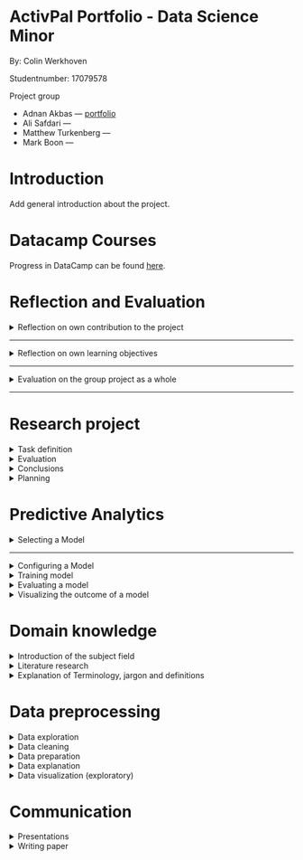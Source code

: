 # ActivPal Portfolio - Data Science Minor 
By: Colin Werkhoven 

Studentnumber: 17079578

Project group
- Adnan Akbas — [portfolio](https://github.com/klict/activepal-portfolio)
- Ali Safdari — 
- Matthew Turkenberg — 
- Mark Boon — 

# Introduction

Add general introduction about the project.

# Datacamp Courses
Progress in DataCamp can be found [here](Images/datacamp-progress-colin-werkhoven.PNG).

# Reflection and Evaluation

<details><summary>Reflection on own contribution to the project</summary>

##### Situation

##### Task

##### Actions

##### Result

##### Reflection

</details>

---

<details><summary>Reflection on own learning objectives</summary>

##### Situation

This Applied Data Science minor was a very new subject, so my overall knowledge of the subject was minimum. I had some experience with Python programming, but very little. This would mean a lot of new excited things to be learnt!

##### Task

My main focus was aimed on the technical part of the project. This would mean, data preparation, data pre-processing and configuring models. There were times I had to do literature research, but minimum. 

##### Actions

Once we received the data I wanted to immediately start with exploring the data, but literature study had to be done first. After this part was over I did a lot of data exploration and pre-processing for the models. 

After a few weeks of working with the data I thought that I was missing out on the creation of a model. I decided to switch my focus on researching different models and how to pre-process, configure, train and evaluate a model. 

##### Result

Following the Datacamp courses and applying this knowledge in practice improved my Python programming skills a lot! I learned about different Library's which I will use for further projects. 

I've learned a lot about Machine Learning models. I was always fascinated about this technique and never knew how a computer could learn. After this minor I have a very good understanding about the creation of a Machine Learning model. Mainly about Regression models, since this is what I've been working on most of the time during this project.

##### Reflection

The first few weeks of this project was mainly focused on literature research. This was in my opinion the least pleasant part, but if I look back, one of the most important parts to make good progress. I should've focused a bit more on this in the beginning of the project. This would speed up the understanding of the problem domain and Machine Learning models. 

During this minor I learned a lot. The most exciting part is being able to create, configure and understand different Machine Learning models. Besides this, I learned to work with raw data and turn this to useful information. I am able to evaluate and visualize my results. 

If I look back at what I learnt throughout this minor I am happy with my choices. The only thing I wanted to learn more about is different Machine Learning models that were not used in our project and the implication of Neural Networks.   

</details>

---

<details><summary>Evaluation on the group project as a whole</summary>

##### Situation

##### Task

##### Actions

##### Result

##### Reflection

</details>

---

# Research project

<details><summary>Task definition </summary>

This project is a collaboration between The Hague University of Applied Sciences (THUAS) and Centraal Bureau voor de Statistiek (CBS). 

<details><summary>Introduction</summary>

Statistic Netherlands wants to know if it's possible to measure if respondents meet the proposed 150 minutes of moderate intense physical activities within a week. The current method of collecting information from respondents is asking questions with different surveys. This comes with issues, one of them is that respondents don't always know the exact answers and this results in inaccurate results. Therefore, CBS decided to invite 40 random respondents to participate in this experiment. Every respondent received an activPAL device and had it mounted on their upper thigh. This activPAL device measured different types of data which has to be used to answer the following research questions. 

</details>

<details><summary>Research Questions</summary>

*These research questions were created by my colleagues, so I am not taking any credits for them.*

This research contains *3* different research questions. All with different sub-questions. The first 2 questions are necessary to answer before answering the final question.

### Question 1

How can Machine Learning be used to predict the intensity of activities performed in a lab situation by a person, who is being monitored with Vyntus One device and wearing an activPAL accelerometer? 

##### Sub Questions
- What measurement does activPAL use for intensity and why?  
- Is it possible to extract this intensity measurement values from just Vyntus One data, if so, how?  

### Question 2

How can Machine Learning be used to predict the intensity of activities performed by a person wearing only the activPAL accelerometer, based on the data gathered from the Vyntus One device and the ActivPal accelerometer in the lab situation? 

##### Sub Question
- What machine learning model can best be used to measure the intensity for each activity?  

### Question 3

How can Machine Learning be used to determine whether people did their 150 minutes of moderate activity in the activPAL accelerometer data of an entire week? 

##### Sub Question
- How can Machine Learning be used to recognize the activities, performed in the lab situation, in the activPAL accelerometer data?  

</details>

---

</details>

<details><summary>Evaluation</summary>

During this project it was not possible to execute all experiments. Different causes were, not enough knowledge, time or data. This chapter contains different subjects for future research. 

---

<details><summary>Too Little Data</summary>

To make predictions for the MET regression models it is necessary to have enough data so the model could generalize. This was not the case. From the 40 respondents, only 25 were useful for our experiments. The results of this was that our MET predictions models were *overfitting*, which resulted in inaccurate results for the calculation of the 150 minutes moderate intense physical activity.  

##### Recommendation

For future research on this topic I recommend more respondents with different characteristics. One of the main reasons why we were not able to answer the main research question with more certainty was because of too little respondent data for our experiments. 

</details>

---

<details><summary>Removing Low Variance Features</summary>

While creating the features for the MET prediction models we picked the most logical features from the `respondenten.csv` file (this file contains different characteristics of all participating respondents) that was provided by CBS, but the most logical is not always the most optimal.

##### Recommendation

My recommendation for the MET models is to remove low variance Features. The cause of the overfitting MET models could be having low variance features. The models could improve (or worsen) once the low variance features are removed from the models.  

</details>

---

<details><summary>A More In Depth Hyperparameter Tuning Approach</summary>

During the implementation of both regression models I briefly researched the implementation and use of Hyperparameters. I applied a set of parameters from different websites, but going deeper and finding my own set of parameters would probably improve the models. 

##### Recommendation 

More in depth research on parameters that are not predefined from different websites. 


</details>

---

</details>

<details><summary>Conclusions</summary>

In this conclusion chapter I will go over the results and conclude my perspective on the final results. 

<details><summary>MET Prediction Models</summary>

My conclusion after analyzing the MET regression models ([results can be found here](Predictive%20Analysis/evaluating_a_model.md)) is that all Random Forest and XGBoost models seem to overfit. The models gave decent results before applying the test data set, but once the test data set was applied to results worsened. Generalizing during the training of the model was not done accurately due to not having enough respondents in the data set. 

To get back to answering the research question. It *is* possible to predict the intensity, but the predictions are not very reliable since the models are not giving accurate predictions.   

</details>

---

<details><summary>Activity Recognition Models</summary>

*Note: this model has been done by my colleague Adnan Akbas*

*Graphs created by Adnan Akbas were used in this section*

After analysing the results from the Activity Recognition model from Adnan, we can conclude that after applying K-fold Cross Validation most of the activities are predictable with high accuracy, recall and precision.

*Data from Activity Recognition model from Adnan Akbas*

| |K-fold Cross Validation Score|
|------------|---------|
|Accuracy|0.82 (+/- 0.04)|
|Recall|0.84 (+/- 0.04)|
|Precision|0.82 (+/- 0.04)|

Looking at the Confusion Matrix, not all the activities were predictable with high accuracy. The `Cycling Light` and `Cycling Heavy` activity results were a bit worse compared to the other results. Since the movement of cycling is always the same, no matter if it's light or heavy, it is hard for the model to make accurate predictions for these activities. 

*Confusion Matrix from Adnan Akbas*

![](Images/Research%20Project/activity-recognition-confusion-matrix.PNG)


</details>

---

<details><summary>Calculating If Respondents Did Their 150 Minutes of Moderate Intense Activities</summary>

This section concludes the results of the Main Research Question:

*How can Machine Learning be used to determine whether people did their 150 minutes of moderate activity in the activPAL accelerometer data of an entire week?*

The previous conclusions were needed to answer the Main Research Question. With combining the results of the MET prediction models and Activity Recognition models it is possible to calculate if a respondent has done their 150 minutes of moderate intense activities within a week.

Since the results of the MET prediction models are not very reliable, the 150 minutes calculation is also not very reliable. Concluding that the 150 minutes are possible to calculate with the use of Machine Learning, but the trustworthiness is not very high. The Main Research Question could not be answered accurately.   


</details>

---

</details>

<details><summary>Planning</summary>

In this planning chapter I will discuss how we made use of the Scrum Methodology, how our first plannings came to realization and our overall used techniques. 

*Note: the following sections were written by me and are taken from the Research Plan ([find entire research plan here](../Images/Research%20Project/Research%20plan%20-%20Final.pdf))* 

---

<details><summary>Procedure</summary>

For the activPAL project management we have been using the Agile (scrum) method. To follow the scrum method, there will be daily stand-ups. Within our project the daily stand-up time is 9:30 and since day 1, we have been following this method every day. Within the daily stand-up we discuss the progress of the prior day and the plans for today.  

</details>

---

<details><summary>Solving issues </summary>

Besides this, we discuss the issues that you’ve might encountered during your previous working day. If you are stuck or not sure what you should be doing next, we make sure to clear that up and make new working pairs. Usually when this happens there will be Teams calls after the stand-up to discuss or solve this problem with each other. This way the stand-ups won’t take longer than they should be.  

</details>

---

<details><summary>Sprint planning </summary>

Before holding our retrospective, we make sure to create a planning for the next sprint. During every sprint planning we, as a team, look at the current sprint on Jira. We discuss if we managed to complete the set sprint goal, if all the tasks are done, and what still must be done with the leftover tasks to complete them. The leftover tasks will be added to the new sprint. 

Once the current sprint has been completed, we start the new sprint by specifying a goal for the new sprint. We usually look at the roadmap and what we have done the previous sprint to create a new goal. After agreeing as a team with the set goal, we have healthy discussions where everyone gets the chance to add new tickets to our backlog that will help achieve this goal.  

</details>

---

<details><summary>Creation of the first sprint backlog </summary>

The creation of our first sprint backlog was a bit hectic. The project was new for all of us and nobody knew where to start or what the exact planning was going to be. We still managed to create a backlog for the first sprint which was mainly focussed on research.  

Annemieke from CBS provided us with lots of useful papers to research. A task during the first sprint was filtering out useful papers, this way we did not waste time by rereading unusable papers. As a team we all picked different subjects which we thought would be beneficial for our project and created 1 ticket with small subtasks in it. Besides the different papers we also received different CSV files which contained the data we had to work with during the project. We created a ticket to research these CSV files and document as much as possible.  

</details>

---

<details><summary>Retrospectives</summary>

After finishing a 2-week sprint we hold a retrospective to reflect and evaluate the process we’ve made over the past weeks. In these retrospectives we discuss what went well, what didn’t go well, what each team member longed for and the actions we’re going to take for the next sprint. During the retrospective we look back at the actions we wrote down from the previous sprint and see if we have worked on these actions. These retrospectives are a good tool to let every member on the team freely speak on how to feel about certain aspects over the last 2 weeks.  

</details>

---

<details><summary>Project roles </summary>

At the start of the project, we agreed on switching roles every sprint. This would mean a new scrum master, communicator and note taker every sprint. This did not go as planned, we decided to keep the same scrum master for the entire project to make sure the project went smoothly. The communicator role was switched halfway through the project and note taker role was done by the whole team. Every member wrote down what was important for them and after every important meeting we discussed the previous meeting to make sure everyone is on the same level.  

##### *Extra addition*

My role during the first 10 weeks of the project was the communicator. All communication between teachers and project owners was usually done by me. After these 10 weeks I took over the note taker role and wrote down all the information what could be useful for our project.

</details>

---

<details><summary>Planning tool </summary>

The infrastructure/tool we have been using for this is Jira. Jira is a plan, track and manage software that is mostly used for software development. Within the activPAL project Jira is not only used for software development but also for the research development from week 1.  

</details>

---

<details><summary>Research questions </summary>

The main research questions have been divided into smaller tasks called research sub tasks. Every sub research question has a few tasks that help to answer the question and guide us to the right approach to give an answer. By combining Jira with our sub questions, we can put all the sub questions into the Jira Road Map. This gives the whole group a good overview of the questions that still need to be answered and the tasks needed to answer the sub questions.

</details>

---

</details>

# Predictive Analytics

<details><summary>Selecting a Model</summary>

### Introduction
To answer one of the research questions within our project we had to create a model to predict the Metabolic Equivalent of Task (MET) value of given activities. These activities differentiate between `Running`, `Walking`, `Standing`, `Sitting`, `Cycling Light` and `Cycling Heavy`.

Solving this issue would require a regression model since we need to predict an `integer/double` value(MET) and don't need classification in this case. 

### Approach
My approach for solving this problem was looking at different regression models. I started with finding different models and noting their pros and cons and eventually comparing them to pick atleast 2 possible models. I decided to pick 2 possible models and implement them with the same configurations instead of 1 to prevent getting biased results. 

### Different Regression Models
I researched different regression models to find a possible candidate model to answer our question.

##### Random Forest ([source](https://medium.com/swlh/random-forest-and-its-implementation-71824ced454f))
The Random Forest model is a decision tree model which can both be used for Regression and Classification. Besides being a possible regression model, the Random Forest model makes use of `Ensembled Learning`. Ensembled learning means combining multiple results to 1 final result, this method would give more accurate results and minimize getting biased results.

Random Forest is a possible model for our issue since it can be used for regression and the Random Forest decision tree method tries different trees to find the optimal results. 

##### Ridge Regression ([source (1)](https://www.statisticshowto.com/ridge-regression/#:~:text=Ridge%20regression%20is%20a%20way,(correlations%20between%20predictor%20variables)), [source (2)](https://www.quora.com/What-are-the-benefits-of-using-ridge-regression-over-ordinary-linear-regression))
Another Model I've looked into was the Ridge Regression Model. The Ridge Model minimizes the square error of the model, but this Model is based on `Multicollinearity`. This means one value can be predicted with another value. These 2 values have a correlation between each other.  

With the current issue of predicting the MET value with the X, Y and Z data it should not be possible to predict the next value based on the previous value. Therefor the Ridge Regression is not a suitable candidate for our MET recognition model.   

##### K-nearest Neighbour ([source](https://towardsdatascience.com/machine-learning-basics-with-the-k-nearest-neighbors-algorithm-6a6e71d01761))
Just like the Random Forest Model, the K-nearest Neighbour(KNN) model is also used for Regression and Classification issues. The KNN model is a `supervised machine learning` algorithm, this means the model needs labeled data to produce results. If we look at the `Vyntus (labdata)` we have the `Ground Truth` that needs to be predicted, but this is not the case for `activpal (weekdata)`. This would mean we would only be able to predict on the `labdata` and not the `weekdata`. 

The K-nearest Neighbour model would not be useful to solve our issue, mainly because we don't have the ground truth available all the time. Since K-nearest Neighbour is a supervised machine learning algorithm, apply this on our data would not be sufficient.    

##### XGBoost ([source](https://towardsdatascience.com/https-medium-com-vishalmorde-xgboost-algorithm-long-she-may-rein-edd9f99be63d))
The XGBoost Model is the final regression model I've looked into. This model is very similar to the previously mentioned Random Forest model. Just like Random Forest, XGBoost is an ensembled decision tree algorithm. Besides using ensembled learning, XGBoost makes use of `Gradient Boosting`. This means minimizing errors while trying to find the best possible results. 

XGBoost is a possible model to solve our MET prediction issue. This model uses ensembled learning and Gradient Boosting to prevent low variance and biased results. 

### Final Decision
After analysing the models named above we found 2 candidate models. Firstly the `Random Forest Model` and secondly the `XGBoost Model`. 

The `Ridge Regression Model` is not suitable since it makes use of Multicollinearity. This method would not work on our data since we make predictions based on `X, Y, Z` data. 

The `K-nearest Neighbour Model` would be suitable if we only needed to predict the `labdata` since these MET values could be calculated based on the activity. But in our case we need to predict `labdata` and `weekdata`. The weekdata is unlabelled and therefor not suitable since the KNN model makes use of labelled data.

The final decision will be comparing the `Random Forest Model` with the `XGBoost Model`. Both models make use of decision trees which delivers low variance and less biased results. Finally, to pick a model for our MET predictions, we will be configure both models as identical as possible. More on this can be found in the next chapter.


</details>

---

<details><summary>Configuring a Model</summary>

### Introduction

In the previous chapter we've picked 2 possible Regression models, Random Forest and XGBoost. I will discuss the configurations for both models here. Both models have almost the same configurations, I will therefor explain the configurations once. Here you can find a list of configurations that were applied by the configuration of both models. 

---

<details> <summary>Random State</summary>
Picking a `random state` is essential for the configurations of your models. Without a `random_state`, the model will always apply a random, new variation of decision trees. To get accurate predictions and results it is important to always have the same decision trees. 

We decided to use `random_state=0` for all our MET prediction models. This way all models would have consistency in the configurations and results could not get manipulated by trying out different random state values. The decision for `random_state=0` is found [here](https://scikit-learn.org/stable/glossary.html#term-random-state). 

</details>

---

<details> <summary>Feature Selection</summary>

After [preparing the MET prediction model dataframe](Data%20Preprocessing/data_preparation.md) with different features I thought it would take a long time to try all possible variations. Therefor, I wanted to use Recursive Feature Selection [(RFE)](https://scikit-learn.org/stable/modules/generated/sklearn.feature_selection.RFE.html). 
RFE picks a combination with the best scoring features. The chosen features were used in the configuration of the Random Forest or XGBoost model. This automated approach would save us lots of time, since we needed to find features for 6 different activities and 2 different models.   

<details><summary>List of features for Feature Selection</summary>

![](Images/predictive-analysis/list_of_features.PNG)

</details>

<details><summary>Feature Selection Function</summary>

![](Images/predictive-analysis/feature_selection_function.PNG)
</details>

<details><summary>Example results of Feature Selection</summary>

![](Images/predictive-analysis/feature_selection_results.PNG)
</details>

</details>

---

<details> <summary>Picking the best number of trees</summary>

The `n_estimators` parameter is an important configuration for all tree based models. Every number of tree results in a different outcome. I wanted to find the best number of trees, but doing this by hand was gonna take way too long. Therefor I decided to write a function that finds the optimal number of trees between a certain range. 
In our case we picked a range between 1-210. After analyzing the plots, the results were not getting higher with a larger number of trees around 200. 

<details><summary>Finding optimal number of trees function</summary>

The result from this function was used during the configuration of the models for the `n_estimators` parameter.

![](Images/predictive-analysis/n_estimator_function.PNG)

</details>

<details><summary>Profound Explanation of optimal number of trees Approach</summary>

To find the most optimal amount I created a function called `optimal_amount_estimators`. 
This function contains a for loop that creates a new model every loop, trains this model and calculates a R Squared score. All these scores are added to a Dictionary. I picked a dictionary since we need an integer value which will be the optimal estimator. The key from this dictionary will be the optimal estimator. Once the dictionary is filled we simply pick the `max` value from the dictionary and return the associated key value from the max R Squared score. 

Here is an example of how this dictionary looks like. In this case Key 18 gives the highest R Squared score. Therefor we return the key that is associated to the highest score and use this as our `n_estimator`.

![](Images/predictive-analysis/dictionary-example.PNG)

</details>

<details><summary>Results of the optimal number of trees function</summary>

More on the visualisation of this plot can be found in the [visualizing the outcome of a model chapter](Predictive%20Analysis/visualizing_the_outcome_of_a_model.md).

![](Images/predictive-analysis/n_estimators_results_plot.PNG)

</details>

</details>

---

<details> <summary>Hyperparameter Tuning</summary>

Once the optimal amount of features and number of trees were selected it was time to improve the models even more. My colleague Adnan Akbas pointed me towards `Hyperparameter Tuning`.

## What is Hyperparameter Tuning?

Hyperparameter tuning is finding the best combination of parameters for your Machine Learning model. 

Since the Random Forest and XGBoost models have different configurations, I searched which parameters were usually tuned for each model. 

## Hypertuning the Random Forest model 

[Random Forest Hyperparameter Tuning Source](https://towardsdatascience.com/hyperparameter-tuning-the-random-forest-in-python-using-scikit-learn-28d2aa77dd74)

<details><summary>Here is a list of parameters and possible values that were tuned for the Random Forest model</summary>

These parameters were applied with all possible combinations on a new `RandomForestRegressor` model. 

![](Images/predictive-analysis/hyperparametertuning_randomforest.PNG)

</details>

<details><summary>Applying the parameters on a new model</summary>

The parameters were applied on a new model with the following function. The function returns a new `RandomForestRegressor` model with the newly found parameters after hyperparameter tuning.

![The function](Images/predictive-analysis/apply_randomforest_hyperparametertuning.PNG)

</details>

## Hypertuning the XGBoost model 

[XGBoost Hyperparameter Tuning Source](https://towardsdatascience.com/doing-xgboost-hyper-parameter-tuning-the-smart-way-part-1-of-2-f6d255a45dde)

<details><summary>Here is a list of parameters and possible values that were tuned for the XGBoost model</summary>

These parameters were applied with all possible combinations on a new `XGBRegressor` model. 

![](Images/predictive-analysis/hyperparametertuning_xgboost.PNG)

</details>

#### GridSearch vs. RandomizedSearch

These parameters were applied on a `XGBRegressor` in combination with `GridSearchCV` and `RandomizedSearchCV`. I decided to try 2 different search methods to see which one performed better. 

<details><summary>GridSearch Function</summary>

![](Images/predictive-analysis/xgboost_gridsearch_function.PNG)

</details>

<details><summary>RandomizedSearch Function</summary>

![](Images/predictive-analysis/xgboost_randomizedsearch_function.PNG)

</details>

The results of the different Search methods were compared to each other to find the best performing method for the XGBoost model. The results of both methods can be found in the [Evaluating a model](evaluating_a_model.md) chapter.

</details>

---

</details>

<details><summary>Training model</summary>

### Introduction

Training is model is an essential part of every Machine Learning model. It is important to find the correct balance to prevent overfitting or underfitting. 

Explanation of Hyperparameter tuning for the Random Forest and XGBoost model can be found [here](Predictive%20Analysis/configuring_a_model.md).

<details><summary>Prevention of Under/Over fitting</summary>

Throughout the implementation of the MET prediction model we've encountered multiple obstacles. Here is a list of actions I took to prevent under/over fitting.

<details><summary>Removing Irrelevent Features</summary>

Removing Irrelevent or high correlating features was also used to prevent overfitting. Take the feature Body Mass Index (BMI) for example. This feature was created from the length and weight of the respondent. After analyzing the feature correlation heatmap I found that weight had a very high correlation with BMI. I decided to pick either length and weight or BMI. The final decision was to remove BMI as a feature.

<details><summary>Feature Correlation Heatmap</summary>

![](Images/predictive-analysis/heatmap-walking-prediction.PNG)

</details> 

</details>

<details><summary>Creating Relevent Features</summary>

After struggling for a while and not getting higher correlations for the MET prediction models I thought about adding new relevant features. The speed of the respondent made sense in our case. Running or walking faster means you use more energy which results in a higher MET production. 
The implementation of the `speed` feature was a good choice, because our models all improved quiet a bit!

</details>

<details><summary>Removing Noise</summary>

The noise for the MET prediction models were usually respondents who weren't able to perform the lab activities according to the rest of the respondents. For example: 70+ year old respondents that could not complete the activities for the given time were excluded from the experiment. This has been agreed in consulation with Annemieke van Leuten and John Bolte from Centraal Bureau of Statistiek (CBS). 

</details>

</details>

---

</details>

<details><summary>Evaluating a model</summary>

### Introduction

As explained in [selecting a model](Predictive%20Analysis/selecting_a_model.md), I decided to pick 2 different regression models to compare the results and select the right one for each activity. 
I used a few different methods to calculate prediction scores and eventually picked the most fitting. 

<details><summary>Cross Validation</summary>

The first method is calculated after applying K-Fold Cross Validation on the Random Forest & XGBoost model. I created a simple function that applies `5 folds` on both models and calculates the `mean` score and the `standard deviation (STD)`. These scores are compared for both model to find the most fitting for each activity.

<details><summary>Cross Validation Function</summary>

![](Images/predictive-analysis/cross-validation-function.PNG)

</details>

</details>

---

<details><summary>Applying Test Dataset</summary>

Once the Cross Validation had decent results we decided to apply the separated test dataset on our model to validate the results. 
The test dataset that was separated contained 3 test users with each containing 5 rows of data for each activity. I created a function to apply the test users on the already trained model to see if our model would over/under fit or give good results on new data.

<details><summary>Applying Test Dataset Function</summary>

![](Images/predictive-analysis/test-set-results.PNG)

</details> 

</details>

---

<details><summary>Evaluation Results</summary>

Picking a fitting model for each activity was the final step once Cross Validation and the Test Dataset were applied. I created a table that displays the:
- `R Squared score after Cross Validation`
- `R^2  score after applying the test data set` 
- `Mean Squared Error (MSE) score after applying the test data set` 

<details><summary>Show Table</summary>

After evaluating the scores for both models we, as a team, picked the best scoring model for each activity. The models we picked are marked in green in the table bellow.

As you can see, `Standing` and `Sitting` are not marked. The reason for this is that we decided to leave the predictions for both out of the experiment since they would not impact the result of the main question. This has been agreed in consulation with Annemieke van Leuten and John Bolte from Centraal Bureau of Statistiek (CBS).

![](Images/predictive-analysis/xgboost_vs_randomforest_results2.PNG)

### Final Results

|Activity|Model|
|------------|---------|
|Walking|Random Forest|
|Running|Random Forest|
|Cycling Light|Random Forest|
|Cycling Heavy|XGBoost|

</details>

</details>

---

</details>

<details><summary>Visualizing the outcome of a model</summary>

### Introduction

Informative and straight to the point visualization of your data is very important to make conclusion about what you're actually seeing. This chapter displays the different visualizations that were applied by the creation of the MET prediction models.

<details><summary>Seaborn — Heatmap</summary>

The Seaborn library was used to create a Heatmap to display correlations between all the features. The use of this heatmap can be found in the [Training a model chapter](Predictive%20Analysis/training_a_model.md).

This heatmap was used to see which features were low or high correlated to the `mean_met` target value. Looking at the correlations we could already see that `sum_mag_acc` and `mean_speed` were high correlating features and are probably good features the predict the `mean_met` value.
![](Images/predictive-analysis/heatmap-walking-met.png)

</details>

---

<details><summary>Finding optimal n_estimators — Line Chart</summary>

The following visualization displays the scores from a certain range, in this case (1-210). I wanted to find the best amount of iterations for this model. In some cases the `n_estimator` value of 2 gave the best results, this would be unlikely so in these cases I decided to start from 10 instead of 1.
At first the amount of iterations was set to 100, but after analysing the results I saw that the scores were going up around the 100 mark. I decided to expand this to 210 to see if it went higher, but it didn't.

![](Images/predictive-analysis/n_estimators_results_plot.PNG)

</details>

---

<details><summary>Ground Truth vs Prediction — Bar Chart</summary>

This Bar Chart shows the differences between the `Ground Truth` and the `Actual Prediction`. The 2 values were set next to eachother to see if there were outliers. Once we could see the outliers we could act upon it. 

![](Images/predictive-analysis/ground_truth_vs_prediction.PNG)

</details>

---

<details><summary>Ground Truth vs Prediction — Scatter Plot</summary>

This Scatter Plot shows the same results as the Bar Chart above this section. The difference is the type of visualization.
Here you can see how the `Ground Truth` and `Prediction` fit the Regression line. With this scatter plot it is easier to spot if there are big outliers or if the data fits the regression line.

![](Images/predictive-analysis/predictions_scatterplot.PNG)


</details>

---

</details>

# Domain knowledge

<details><summary>Introduction of the subject field</summary>



</details>

<details><summary>Literature research</summary>



</details>

<details><summary>Explanation of Terminology, jargon and definitions</summary>



</details>

# Data preprocessing

<details><summary>Data exploration</summary>

#### Introduction

The data provided by CBS was a lot. Therefore we decided to start by filtering out the data that was labelled with an activity. Each respondent had a corresponding file with the `start` and `stop` time they performed certain activities in the lab.

<details><summary>Here is an example of how this was provided to us</summary>

|Activity|Start|Stop|
|------------|---------|--------|
|springen|2019-09-16 14:29:20|2019-09-16 14:30:18|
traplopen|2019-09-16 14:31:18|2019-09-16 14:32:04|
fietsen licht|2019-09-16 14:41:29|2019-09-16 14:46:29|
fietsen zwaar|2019-09-16 14:46:29|2019-09-16 14:51:29|
lopen|2019-09-16 15:12:00|2019-09-16 15:17:00|
rennen|2019-09-16 15:17:00|2019-09-16 15:22:00|
zitten|2019-09-16 15:31:00|2019-09-16 15:36:00|
staan|2019-09-16 15:45:00|2019-09-16 15:50:00|

With these timestamps it was possible to filter out all the activity data from all respondents and put them all in a new CSV file. This has been done with the following code. 

![](Images/Data%20Preprocessing/combine_activity_data.PNG)

The entire notebook can be found [here](Images/Data%20Preprocessing/Code/combine_correspondent_activities.py).

</details>

---

<details><summary>Activity Distribution </summary>

Once the activities were combined I created a distribution with all respondent activities. The results are shown below.

The entire notebook can be found [here](Images/Data%20Preprocessing/Code/Activity%20Distribution.py).

![](Images/Data%20Preprocessing/activity-distribution.png)

We can see that `springen` and `traplopen` have very little data points. After some analysing we found out that these activities were only performed for 1 minute instead of 5 for the other activities. This 1 minute of data was not enough for further modelling, we decided to leave `springen` and `traplopen` out of it in consultation with CBS. 

</details>

---

</details>

<details><summary>Data cleaning</summary>

#### Introduction

Since CBS provided us already cleaned data, it was not possible to do a lot of data cleaning for this project. 

<details><summary>Fixing timestamps</summary>

One of the issues with the data provided by CBS was the timestamps were not converted to readable and useful times yet. 

Example of the unconverted timestamp. The 2 long integers should be together and converted to a readable timestamp.

|Before Convertion|After Convertion|
|------|------|
|![](Images/Data%20Preprocessing/timestamp_issue.png)| ![](Images/Data%20Preprocessing/timestamp_fixed.PNG) |

The following function has been used to convert the unreadable timestamps.

![](Images/Data%20Preprocessing/timestamp_function.PNG)

</details>

---

<details><summary>Switching Diceface</summary>

A Diceface is the direction the activPAL is facing. The issue we are facing is when a respondent flips from its front to the back, the measured X, Y and Z values also flip sides. To solve this, we changed to X, Y and Z values according the switch in diceface value. 

Example of the diceface directions [found here](http://docs.palt.com/display/AL/MORA):
![](Images/Data%20Preprocessing/diceface-directions.PNG)

The following images were provided by Brian Keijzer and has been used to determine how to flip the dicefaces. 

|Diceface Physical |Diceface Numerical|
|------|------|
|![](Images/Data%20Preprocessing/diceface-physical.jpg)| ![](Images/Data%20Preprocessing/diceface-numerical.jpg) |

Here is an example how this transformation has been done in code. We used diceface `1` as a baseline to convert to. These convertion functions are written by Adnan and me.

![](Images/Data%20Preprocessing/diceface-function.PNG)

*During the MET model creation the feature `sum of magnitude of acceleration (sum_mag_acc)` was used, this feature adds the X, Y and Z values together. Therefore, the diceface convertion was not needed in the end.*

The entire notebook can be found [here](Images/Data%20Preprocessing/Code/normalize_diceface_values-v3.py).

</details>

---

</details>


<details><summary>Data preparation</summary>

This chapter is mainly about the data preparation for the MET regression models. The preparation has partly been done by Ali Safdari and me.

<details><summary>Convert to Numerical for Machine Learning</summary>

Machine Learning models can't work with non-integer values, therefore we need to convert these values to  integer values. Here are a few examples of respondent characteristics that were converted to numerical values. 

|Description|Function|
|------|------|
|Convert `ja/nee` string to number| ![](Images/Data%20Preprocessing/convert_string_to_number.PNG) |
|Convert `age` to categorical number| ![](Images/Data%20Preprocessing/convert_age_category.PNG) |

The remaining functions can be found at the top of [this](Images/Data%20Preprocessing/Code/creating_main_dataframe.py) notebook. 

</details>

---

<details><summary>Feature Creation</summary>

To have a useful data set for the MET regression model we needed to create a data set with all the possible features. At first Ali and I created a simple data set with the following features:

|Feature|Function|
|---|------|
|Sum of Magnitude of Acceleration (calculate from X, Y and Z - by ?)| ![](Images/Data%20Preprocessing/sum_mag_function.PNG) |
|MET value (calculated from vo2 + weight in kg) - by ?| ![](Images/Data%20Preprocessing/MET_function.PNG) |
|Body Mass Index (BMI; calculate from weight and height) - by Ali and Me| ![](Images/Data%20Preprocessing/BMI_function.PNG) |

All mathematical functions can be found in [this](Images/Data%20Preprocessing/Code/math_helper.py) notebook. 

</details>

---

<details><summary>Putting it all together</summary>

Eventually this was the final function that actually created the data set that was used for the MET regression models. The function took all the created features in the notebook and added it together. 

![](Images/Data%20Preprocessing/adding_together_function.PNG)

The entire MET regression data preparation can be found in [this](Images/Data%20Preprocessing/Code/creating_main_dataframe.py) notebook (same as the above mentioned notebook). 


</details>

---

</details>

<details><summary>Data explanation</summary>

The data that will be explained is coming from the previous [data preparation](Data%20Preprocessing/data_preparation.md) chapter. Most of these `column names` are features that are used for the MET regression models. 

The following table is an example of 1 row of data that is used for the MET regression models. Every row is resampled to 1 minute (60 seconds) since MET is calculated in minutes.

|Column name|DataType|Example|Explanation|
|------|------|------|------|
|pal_time|timestamp|2019-10-10 15:36:00|Since we need to predict the MET value, and MET is calculated in 60 seconds, the `pal_time` column name is the time the MET value is calculated on.  
|respondent_code|string|BMR004|The unique number that corresponds to a respondent.
|activity|string|lopen|The performed activity from that minute.
|mean_met|double|1.2920676857268667|The mean MET value from the measured minute. 
|sum_mag_acc|double|1116.7722891103585|The summation of the X, Y and Z values to the power of 2 within the measured minute.
|mean_speed|double|23533.170460441113|The mean speed within the measured minute. 
|weight_kg|double|75.7|The weight of the respondent in kilograms.
|length_cm|double|166.79999999999998|The length of the respondent in centimeters.
|bmi|double|27.20844906808366|The Body Mass Index, which is calculated with the weight and length of the respondent.
|is_sporter|boolean|1.0 (true)|If the respondent is a sporter or not. 
|age_category|boolean|4.0|The age category from the respondent. `4.0` means the age of the respondent is between 40-44.
|meets_balance_guidelines|boolean|0.0 (false)|The balance of the respondent was measured during the lab sessions. The respondent adheres to the balance guidelines or he/she does not.
|estimated_level|boolean|0.0 (false)|CBS looked at the characteristics of the respondents and decided based on these if the respondent adheres to the estimated level from their perspective. 
|walking_speed_km|double|5.0|The speed in kilometers the walking activity was performed in the lab.
|running_speed_km|double|10.0|The speed in kilometers the running activity was performed in the lab.
|gender|boolean|1.0 (true)|The gender of the respondent. Male or Female.
|meets_activity_guidelines|boolean|0.0 (false)|During the lab sessions characteristics and the daily activities from the respondents were noted and concluded if the respondent adheres to the activity guidelines or not. 

---

</details>

<details><summary>Data visualization (exploratory)</summary>

*Note: a lot of visualizations can be found in the [`predictive analysis`](Predictive%20Analysis/visualizing_the_outcome_of_a_model.md) chapter. Please check that file as well.*

<details><summary>Activity Distribution</summary>

This has already been shown in the [data exploration](Data%20Preprocessing/data_exploration.md) chapter. The distribution of all lab activities. After visualizing this it was clear that `springen` and `traplopen` was measured differently compared to the other activities.

![](Images/Data%20Preprocessing/activity-distribution.png)

</details>

---

</details>

# Communication

<details><summary>Presentations</summary>

In this chapter I will describe which presentations I've contributed to and which I presented.
Since the content of the first 5 presentations was not that useful and informative I decided to leave them out of here. 

During this Applied Data Science Minor, I've presented 2 presentations and contributed in almost every presentation.

#### [Presentation #6 — PDF](Images/Presentation%20Week%206.pdf)

Presentation #6 was presented by myself. 

My contributions for Presentation #6
<details> <summary>Slide 7</summary>

![Slide 7](Images/Presentations/presentation-6-page-7.PNG)

</details>

<details> <summary>Slide 10</summary>

![Slide 10](Images/Presentations/presentation-6-page-10.PNG)
</details>

#### [Presentation #7 — PDF](Images/Presentation%20Week%207.pdf)

My contributions for Presentation #7
<details> <summary>Slide 4</summary>

![Slide 4](Images/Presentations/presentation-7-page-4.PNG)

</details>

#### [Presentation #8 — PDF](Images/External%20Presentation%202%20Week%208.pdf)

My contributions for Presentation #8
<details> <summary>Slide 6</summary>

![Slide 6](Images/Presentations/presentation-8-page-6.PNG)

</details>

#### [Presentation #9 — PDF](Images/Presentation%20Week%209.pdf)

My contributions for Presentation #9
<details> <summary>Slide 6</summary>

![Slide 6](Images/Presentations/presentation-9-page-6.PNG)

</details>

<details> <summary>Slide 7</summary>

![Slide 7](Images/Presentations/presentation-9-page-7.PNG)
</details>

#### [Presentation #10 — PDF](Images/Presentation%20Week%2010.pdf)

Presentation #10 was presented together with my colleague Mark Boon.

My contributions for Presentation #10
<details> <summary>Slide 6</summary>

![Slide 6](Images/Presentations/presentation-10-page-6.PNG)

</details>

<details> <summary>Slide 7</summary>

![Slide 7](Images/Presentations/presentation-10-page-7.PNG)

</details>

<details> <summary>Slide 8</summary>

![Slide 8](Images/Presentations/presentation-10-page-8.PNG)

</details>

<details> <summary>Slide 9</summary>

![Slide 9](Images/Presentations/presentation-10-page-9.PNG)

</details>

<details> <summary>Slide 10</summary>

![Slide 10](Images/Presentations/presentation-10-page-10.PNG)

</details>

#### [Presentation #11 — PDF](Images/Presentation%20Week%2011.pdf)

My contributions for Presentation #11
<details> <summary>Slide 5</summary>

![Slide 5](Images/Presentations/presentation-11-page-5.PNG)

</details>

<details> <summary>Slide 6</summary>

![Slide 6](Images/Presentations/presentation-11-page-6.PNG)

</details>

<details> <summary>Slide 7</summary>

![Slide 7](Images/Presentations/presentation-11-page-7.PNG)

</details>

<details> <summary>Slide 8</summary>

![Slide 8](Images/Presentations/presentation-11-page-8.PNG)

</details>

#### [Presentation #12 — PDF](Images/External%20Presentation%202%20Week%2012.pdf)

My contributions for Presentation #12
<details> <summary>Slide 5</summary>

![Slide 5](Images/Presentations/presentation-12-page-5.PNG)

</details>

<details> <summary>Slide 6</summary>

![Slide 6](Images/Presentations/presentation-12-page-6.PNG)

</details>

<details> <summary>Slide 7</summary>

![Slide 7](Images/Presentations/presentation-12-page-7.PNG)

</details>

<details> <summary>Slide 8</summary>

![Slide 8](Images/Presentations/presentation-12-page-8.PNG)

</details>

<details> <summary>Slide 9</summary>

![Slide 9](Images/Presentations/presentation-12-page-9.PNG)

</details>

#### [Presentation #14 — PDF](Images/Presentation%20Week%2014.pdf)

My contributions for Presentation #14
<details> <summary>Slide 5</summary>

![Slide 5](Images/Presentations/presentation-14-page-5.PNG)

</details>

#### [Presentation #15 — PDF](Images/Presentation%20Week%2015.pdf)

My contributions for Presentation #15
<details> <summary>Slide 4</summary>

![Slide 4](Images/Presentations/presentation-15-page-4.PNG)

</details>

<details> <summary>Slide 5</summary>

![Slide 5](Images/Presentations/presentation-15-page-5.PNG)

</details>

<details> <summary>Slide 6</summary>

![Slide 6](Images/Presentations/presentation-15-page-6.PNG)

</details>

---

</details>

<details><summary>Writing paper</summary>

I started a bit later than the rest because I was still finishing the MET Regression Models. 

|Chapter|Contribution|Link/Example|
|------------|--------|--------|
|MET Regression Models V1 |This was part of the `methods` chapter. Here I wrote how the MET regression models were realised. Starting with data preparation, features engineering and finally training and evaluating the models.| [Find chapter here](Images/Communication/met_regression_models_V1.pdf) (pdf opens) |
|MET Regression Models V2 |The most important feedback was about writing mathematical equations. This was processed during V2. | [Find chapter here](Images/Communication/met_regression_models_V2.pdf) (pdf opens) |
|MET Regression Results V1 |This chapter was mainly about writing what the actual results are of the experiments. I wrote about what results are showing and how we got these results..| [Find chapter here](Images/Communication/met_regression_results_V1.pdf) (pdf opens) |
|MET Regression Results V2 ||
|Conclusion V1 |The first conclusion was made with Adnan. We started with writing down the results and own conclusions of the models we both created. Afterwards we reviewed each others conclusions and came up with an overall conclusion. Resulting in an conclusion from 2 perspectives. | ![](Images/Communication/conclusion-V1-adnan.PNG) |
|Conclusion V2 |After receive feedback on `Conclusion V1` I started with writing V2. Answering the main research question was not done concisely and certain conclusions were not strongly substantiated. While writing V2 I made sure these points were processed. |![](Images/Communication/conclusion-V2.PNG)|
|Reviewing Team Members|There is no proof of actual reviewing besides the comments in the document. During the reviewing I tried to be very critical, even though we did not want to publish our research in an actual paper.|  ![](Images/Communication/review-example.png) |

---

While writing a research paper it is important to have visualizations and tables that follow the paper guidelines. I started researching how to create those tables. Here is an example of one of the research paper tables.

|Before|After|
|------------|--------|
|![](Images/Communication/table-before.PNG)|![](Images/Communication/table-after.PNG)|

---

</details>
